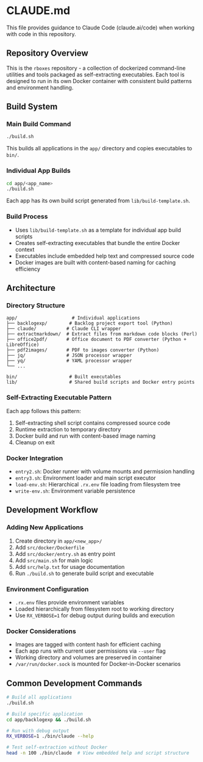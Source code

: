 # CLAUDE.md

This file provides guidance to Claude Code (claude.ai/code) when working with code in this repository.

## Repository Overview

This is the `rboxes` repository - a collection of dockerized command-line utilities and tools packaged as self-extracting executables. Each tool is designed to run in its own Docker container with consistent build patterns and environment handling.

## Build System

### Main Build Command
```bash
./build.sh
```
This builds all applications in the `app/` directory and copies executables to `bin/`.

### Individual App Builds
```bash
cd app/<app_name>
./build.sh
```
Each app has its own build script generated from `lib/build-template.sh`.

### Build Process
- Uses `lib/build-template.sh` as a template for individual app build scripts
- Creates self-extracting executables that bundle the entire Docker context
- Executables include embedded help text and compressed source code
- Docker images are built with content-based naming for caching efficiency

## Architecture

### Directory Structure
```
app/                    # Individual applications
├── backlogexp/        # Backlog project export tool (Python)
├── claude/           # Claude CLI wrapper
├── extractmarkdown/  # Extract files from markdown code blocks (Perl)
├── office2pdf/       # Office document to PDF converter (Python + LibreOffice)
├── pdf2images/       # PDF to images converter (Python)
├── jq/               # JSON processor wrapper
├── yq/               # YAML processor wrapper
└── ...

bin/                   # Built executables
lib/                   # Shared build scripts and Docker entry points
```

### Self-Extracting Executable Pattern
Each app follows this pattern:
1. Self-extracting shell script contains compressed source code
2. Runtime extraction to temporary directory
3. Docker build and run with content-based image naming
4. Cleanup on exit

### Docker Integration
- `entry2.sh`: Docker runner with volume mounts and permission handling  
- `entry3.sh`: Environment loader and main script executor
- `load-env.sh`: Hierarchical `.rx.env` file loading from filesystem tree
- `write-env.sh`: Environment variable persistence

## Development Workflow

### Adding New Applications
1. Create directory in `app/<new_app>/`
2. Add `src/docker/Dockerfile` 
3. Add `src/docker/entry.sh` as entry point
4. Add `src/main.sh` for main logic
5. Add `src/help.txt` for usage documentation
6. Run `./build.sh` to generate build script and executable

### Environment Configuration
- `.rx.env` files provide environment variables
- Loaded hierarchically from filesystem root to working directory
- Use `RX_VERBOSE=1` for debug output during builds and execution

### Docker Considerations
- Images are tagged with content hash for efficient caching
- Each app runs with current user permissions via `--user` flag
- Working directory and volumes are preserved in container
- `/var/run/docker.sock` is mounted for Docker-in-Docker scenarios

## Common Development Commands

```bash
# Build all applications
./build.sh

# Build specific application  
cd app/backlogexp && ./build.sh

# Run with debug output
RX_VERBOSE=1 ./bin/claude --help

# Test self-extraction without Docker
head -n 100 ./bin/claude  # View embedded help and script structure
```